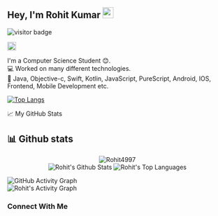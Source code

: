 ## Hey, I'm Rohit Kumar <img src="https://media.giphy.com/media/hvRJCLFzcasrR4ia7z/giphy.gif" width="25px">

![visitor badge](https://visitor-badge.glitch.me/badge?page_id=Rohit4997.visitor-badge)

<a href="https://github.com/Rohit4997"><img alt="followers" title="Follow me on Github" src="https://img.shields.io/github/followers/rohit4997?color=236ad3&labelColor=1155ba&style=for-the-badge&logo=github&label=Follow" height="20px"/></a>  

I'm a Computer Science Student 😊.  
💻 Worked on many different technologies.  
📜 Java, Objective-c, Swift, Kotlin, JavaScript, PureScript, Android, IOS, Frontend, Mobile Development etc.  


 [![Top Langs](https://github-readme-stats.vercel.app/api/top-langs/?username=Rohit4997&theme=merko)](https://github.com/Rohit4997)

📈 My GitHub Stats
## 📊 Github stats

<p align="center"> <img src="https://github-readme-stats.vercel.app/api?username=Rohit4997&show_icons=true&theme=gotham" alt="Rohit4997" />
<!-- <details>  -->
<!--   <summary>💻 GitHub Profile Stats</summary> -->
  <br/>
    <a><img alt="Rohit's Github Stats" src="https://denvercoder1-github-readme-stats.vercel.app/api?username=Rohit4997&show_icons=true&count_private=true&theme=react&hide_border=true&bg_color=1F222E&title_color=F85D7F&icon_color=F8D866" /></a>
  <a><img alt="Rohit's Top Languages" src="https://denvercoder1-github-readme-stats.vercel.app/api/top-langs/?username=Rohit4997&langs_count=8&layout=compact&theme=react&hide_border=true&bg_color=1F222E&title_color=F85D7F&icon_color=F8D866" /></a>
  <br/>
<!--   <b>Note:</b> Top languages is only a metric of the languages my public code consists of and doesn't reflect experience or skill level. -->
<!-- </details> -->

![GitHub Activity Graph](https://activity-graph.herokuapp.com/graph?username=rohit4997)  
<a><img alt="Rohit's Activity Graph" src="https://activity-graph.herokuapp.com/graph?username=Rohit4997&bg_color=1F222E&color=F8D866&line=F85D7F&point=FFFFFF&hide_border=true" /></a>  

### Connect With Me
<a href="https://www.linkedin.com/in/rohit-4997/" target="_blank">
<!---
rohi4997/rohi4997 is a ✨ special ✨ repository because its `README.md` (this file) appears on your GitHub profile.
You can click the Preview link to take a look at your changes.
--->

